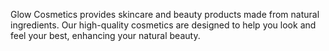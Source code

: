 Glow Cosmetics provides skincare and beauty products made from natural ingredients. Our high-quality cosmetics are designed to help you look and feel your best, enhancing your natural beauty.

